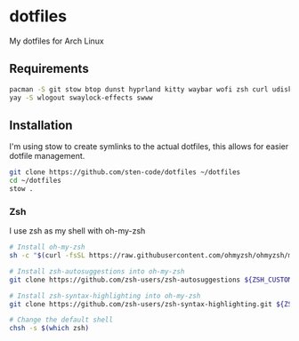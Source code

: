 # dotfiles

My dotfiles for Arch Linux

## Requirements

```bash
pacman -S git stow btop dunst hyprland kitty waybar wofi zsh curl udiskie grim slurp wl-clipboard thunar zoxide
yay -S wlogout swaylock-effects swww
```

## Installation

I'm using stow to create symlinks to the actual dotfiles, this allows for easier dotfile management.

```bash
git clone https://github.com/sten-code/dotfiles ~/dotfiles
cd ~/dotfiles
stow .
```

### Zsh

I use zsh as my shell with oh-my-zsh

```bash
# Install oh-my-zsh
sh -c "$(curl -fsSL https://raw.githubusercontent.com/ohmyzsh/ohmyzsh/master/tools/install.sh)"

# Install zsh-autosuggestions into oh-my-zsh
git clone https://github.com/zsh-users/zsh-autosuggestions ${ZSH_CUSTOM:-~/.oh-my-zsh/custom}/plugins/zsh-autosuggestions

# Install zsh-syntax-highlighting into oh-my-zsh
git clone https://github.com/zsh-users/zsh-syntax-highlighting.git ${ZSH_CUSTOM:-~/.oh-my-zsh/custom}/plugins/zsh-syntax-highlighting

# Change the default shell
chsh -s $(which zsh)
```


